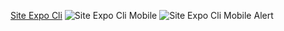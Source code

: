 [Site Expo Cli](https://github.com/user-attachments/assets/67908dbc-d94f-4d10-8b71-8ec9d641b3bf)
![Site Expo Cli Mobile](https://github.com/user-attachments/assets/e57432cb-c2b8-4858-bb7d-a3e32b568c85)
![Site Expo Cli Mobile Alert](https://github.com/user-attachments/assets/4439d18c-e3b9-4892-a884-ed3d8362029c)
